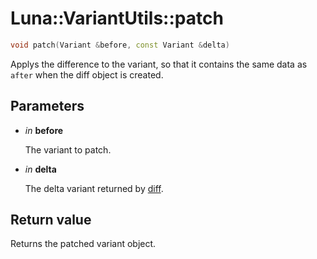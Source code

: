 # Luna::VariantUtils::patch

```c++
void patch(Variant &before, const Variant &delta)
```

Applys the difference to the variant, so that it contains the same data as `after` when the diff object is created. 



## Parameters
* *in* **before**

    The variant to patch. 

* *in* **delta**

    The delta variant returned by [diff](group___variant_utils_1gad66978526bf62fd780e0696831c786e3.md). 

## Return value
Returns the patched variant object. 

